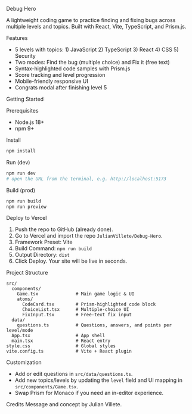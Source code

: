 Debug Hero

A lightweight coding game to practice finding and fixing bugs across multiple levels and topics. Built with React, Vite, TypeScript, and Prism.js.

Features
- 5 levels with topics: 1) JavaScript 2) TypeScript 3) React 4) CSS 5) Security
- Two modes: Find the bug (multiple choice) and Fix it (free text)
- Syntax-highlighted code samples with Prism.js
- Score tracking and level progression
- Mobile-friendly responsive UI
- Congrats modal after finishing level 5

Getting Started

Prerequisites
- Node.js 18+
- npm 9+

Install
```bash
npm install
```

Run (dev)
```bash
npm run dev
# open the URL from the terminal, e.g. http://localhost:5173
```

 Build (prod)
```bash
npm run build
npm run preview
```

 Deploy to Vercel
 1. Push the repo to GitHub (already done).
 2. Go to Vercel and import the repo `JulianVillete/Debug-Hero`.
 3. Framework Preset: Vite
 4. Build Command: `npm run build`
 5. Output Directory: `dist`
 6. Click Deploy. Your site will be live in seconds.

Project Structure
```
src/
  components/
    Game.tsx              # Main game logic & UI
    atoms/
      CodeCard.tsx        # Prism-highlighted code block
      ChoiceList.tsx      # Multiple-choice UI
      FixInput.tsx        # Free-text fix input
  data/
    questions.ts          # Questions, answers, and points per level/mode
  App.tsx                 # App shell
  main.tsx                # React entry
style.css                 # Global styles
vite.config.ts            # Vite + React plugin
```

Customization
- Add or edit questions in `src/data/questions.ts`.
- Add new topics/levels by updating the `level` field and UI mapping in `src/components/Game.tsx`.
- Swap Prism for Monaco if you need an in-editor experience.


Credits
Message and concept by Julian Villete.

